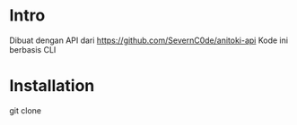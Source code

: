 # Intro
Dibuat dengan API dari https://github.com/SevernC0de/anitoki-api
Kode ini berbasis CLI

# Installation
git clone

